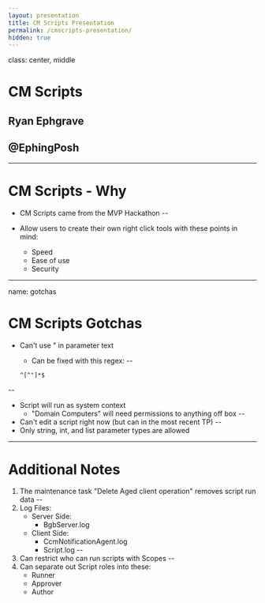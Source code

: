 ```yaml
---
layout: presentation
title: CM Scripts Presentation
permalink: /cmscripts-presentation/
hidden: true
---
```

class: center, middle

# CM Scripts

## Ryan Ephgrave

## @EphingPosh
---

# CM Scripts - Why

* CM Scripts came from the MVP Hackathon
--

* Allow users to create their own right click tools with these points in mind:
    * Speed
    * Ease of use
    * Security

---
name: gotchas

# CM Scripts Gotchas

* Can't use " in parameter text
    * Can be fixed with this regex:
--

    ```regex
    ^[^"]*$
    ```

--

* Script will run as system context
    * "Domain Computers" will need permissions to anything off box
--
* Can't edit a script right now (but can in the most recent TP)
--
* Only string, int, and list parameter types are allowed

---

# Additional Notes

1. The maintenance task "Delete Aged client operation" removes script run data
--
2. Log Files:
    * Server Side:
        * BgbServer.log
    * Client Side:
        * CcmNotificationAgent.log
        * Script.log
--
3. Can restrict who can run scripts with Scopes
--
4. Can separate out Script roles into these:
    * Runner
    * Approver
    * Author